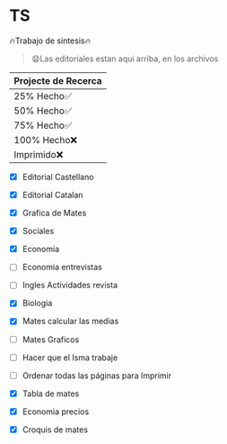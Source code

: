 # TS
:fire:Trabajo de sintesis:fire:
> :anguished:Las editoriales estan aqui arriba, en los archivos

| Projecte de Recerca |
| ------------------- |
|      25% Hecho:white_check_mark:      |
|      50% Hecho:white_check_mark:      |
|      75% Hecho:white_check_mark:      |
|      100% Hecho:x:     |
|      Imprimido:x:      |

- [x] Editorial Castellano
- [x] Editorial Catalan
- [x] Grafica de Mates
- [x] Sociales
- [x] Economia
- [ ] Economia entrevistas
- [ ] Ingles Actividades revista
- [x] Biologia
- [x] Mates calcular las medias
- [ ] Mates Graficos
- [ ] Hacer que el Isma trabaje
- [ ] Ordenar todas las páginas para Imprimir
- [x] Tabla de mates
- [x] Economia precios
- [x] Croquis de mates

